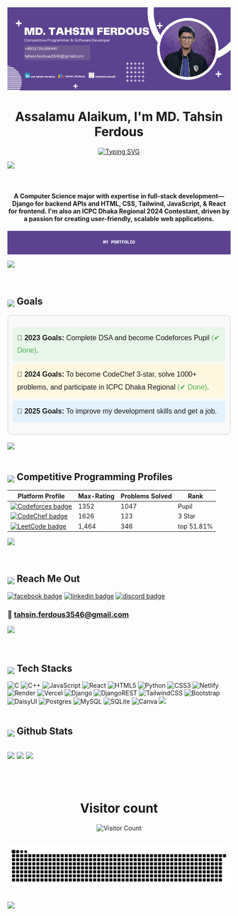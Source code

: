 
<img src="https://github.com/Tahsin005/tahsin005/blob/main/tahsin_github_cover_2.png" />

<h1 align="center">Assalamu Alaikum, I'm MD. Tahsin Ferdous</h1>

<div align='center'>

 <a href="https://git.io/typing-svg"><img src="https://readme-typing-svg.demolab.com?font=Fira+Code&size=27&pause=1000&random=false&width=390&lines=Software+Developer;Competitive+Programmer;ICPC+Dhaka+24+Contestant;Pupil+at+Codeforces;★★★+at+Codechef" alt="Typing SVG" /></a>
</div>


<img src="https://user-images.githubusercontent.com/73097560/115834477-dbab4500-a447-11eb-908a-139a6edaec5c.gif"><br>

<br/>

<h4 align="center">A Computer Science major with expertise in full-stack development—Django for backend APIs and HTML, CSS, Tailwind, JavaScript, & React for frontend. I'm also an ICPC Dhaka Regional 2024 Contestant, driven by a passion for creating user-friendly, scalable web applications.</h4>

<div align="center" style="background-color: #5C4390">
	<a href="https://dev-md-tahsin-ferdous.vercel.app//"><img src="https://github.com/Tahsin005/tahsin005/blob/main/My%20Portfolio%20(1).png"></a>
</div>

<img src="https://user-images.githubusercontent.com/73097560/115834477-dbab4500-a447-11eb-908a-139a6edaec5c.gif"><br>


<br/>
<h2><img src = "https://media2.giphy.com/media/QssGEmpkyEOhBCb7e1/giphy.gif?cid=ecf05e47a0n3gi1bfqntqmob8g9aid1oyj2wr3ds3mg700bl&rid=giphy.gif" width=30px valign="bottom"> Goals  </h2>

<div style="font-family: Arial, sans-serif; padding: 10px; background-color: #f9f9f9; border-radius: 10px; border: 2px solid #e3e3e3;">
    <ul style="list-style-type: none; padding: 0; font-size: 16px; line-height: 1.8;">
        <li style="margin: 5px 0; background: #e8f5e9; padding: 10px; border-radius: 5px;">
            <b>🥅 2023 Goals:</b> Complete DSA and become Codeforces Pupil <span style="color: #4caf50;">(✔ Done)</span>.
        </li>
        <li style="margin: 5px 0; background: #fff8e1; padding: 10px; border-radius: 5px;">
            <b>🥅 2024 Goals:</b> To become CodeChef 3-star, solve 1000+ problems, and participate in ICPC Dhaka Regional <span style="color: #4caf50;">(✔ Done)</span>.
        </li>
        <li style="margin: 5px 0; background: #e3f2fd; padding: 10px; border-radius: 5px;">
            <b>🥅 2025 Goals:</b> To improve my development skills and get a job.
        </li>
    </ul>
</div>

<br/>
<img src="https://user-images.githubusercontent.com/73097560/115834477-dbab4500-a447-11eb-908a-139a6edaec5c.gif"><br>
<br/>
<h2><img src = "https://media2.giphy.com/media/QssGEmpkyEOhBCb7e1/giphy.gif?cid=ecf05e47a0n3gi1bfqntqmob8g9aid1oyj2wr3ds3mg700bl&rid=giphy.gif" width=30px valign="bottom"> Competitive Programming Profiles </h2>





| Platform  Profile                                      | Max-Rating | Problems Solved | Rank       |
|--------------------------------------------------------|------------|-----------------|------------|
| <a href="https://codeforces.com/profile/tahsin_ferdous"><img src="https://img.shields.io/badge/Codeforces-F5F5DC?style=for-the-badge&logo=codeforces&logoColor=1F8ACB&labelColor=DC143C" alt="Codeforces badge"/></a> | 1352       | 1047             | Pupil      |
| <a href="https://www.codechef.com/users/tahsinferdous3"><img src="https://img.shields.io/badge/CodeChef-5B4638?style=for-the-badge&logo=codechef&logoColor=white" alt="CodeChef badge"/></a> | 1626       | 123             | 3 Star |
| <a href="https://leetcode.com/u/md-tahsin-ferdous/"><img src="https://img.shields.io/badge/LeetCode-FFA116?style=for-the-badge&logo=leetcode&logoColor=white" alt="LeetCode badge"/></a> | 1,464       | 346             | top 51.81% |
</a>

<img src="https://user-images.githubusercontent.com/73097560/115834477-dbab4500-a447-11eb-908a-139a6edaec5c.gif"><br>

<br/>
<h2><img src = "https://media2.giphy.com/media/QssGEmpkyEOhBCb7e1/giphy.gif?cid=ecf05e47a0n3gi1bfqntqmob8g9aid1oyj2wr3ds3mg700bl&rid=giphy.gif" width=30px valign="bottom"> Reach Me Out  </h2>

<a href="https://www.facebook.com/tahsin.ferdous.35"><img src="https://img.shields.io/badge/Facebook-1877F2?style=for-the-badge&logo=Facebook&logoColor=white" alt="facebook badge"/></a>
<a href="https://www.linkedin.com/in/md-tahsin-ferdous-96684b267/"><img src="https://img.shields.io/badge/LinkedIn-0077B5?style=for-the-badge&logo=linkedin&logoColor=white" alt="linkedin badge"/></a>
<a href="https://discord.com/users/716171324023767120"><img src="https://img.shields.io/badge/Discord-5865F2?style=for-the-badge&logo=discord&logoColor=white" alt="discord badge"/></a>




### 📧 **tahsin.ferdous3546@gmail.com**


<img src="https://user-images.githubusercontent.com/73097560/115834477-dbab4500-a447-11eb-908a-139a6edaec5c.gif"><br><br>
<br/>

## <img src="https://media2.giphy.com/media/QssGEmpkyEOhBCb7e1/giphy.gif?cid=ecf05e47a0n3gi1bfqntqmob8g9aid1oyj2wr3ds3mg700bl&rid=giphy.gif" width=30px valign="bottom"> Tech Stacks

![C](https://img.shields.io/badge/c-%2300599C.svg?style=for-the-badge&logo=c&logoColor=white) ![C++](https://img.shields.io/badge/c++-%2300599C.svg?style=for-the-badge&logo=c%2B%2B&logoColor=white) ![JavaScript](https://img.shields.io/badge/javascript-%23323330.svg?style=for-the-badge&logo=javascript&logoColor=%23F7DF1E) ![React](https://img.shields.io/badge/React-%2300C4CC.svg?style=for-the-badge&logo=React&logoColor=white) ![HTML5](https://img.shields.io/badge/html5-%23E34F26.svg?style=for-the-badge&logo=html5&logoColor=white) ![Python](https://img.shields.io/badge/python-3670A0?style=for-the-badge&logo=python&logoColor=ffdd54) ![CSS3](https://img.shields.io/badge/css3-%231572B6.svg?style=for-the-badge&logo=css3&logoColor=white) ![Netlify](https://img.shields.io/badge/netlify-%23000000.svg?style=for-the-badge&logo=netlify&logoColor=#00C7B7) ![Render](https://img.shields.io/badge/Render-%46E3B7.svg?style=for-the-badge&logo=render&logoColor=white) ![Vercel](https://img.shields.io/badge/vercel-%23000000.svg?style=for-the-badge&logo=vercel&logoColor=white) ![Django](https://img.shields.io/badge/django-%23092E20.svg?style=for-the-badge&logo=django&logoColor=white) ![DjangoREST](https://img.shields.io/badge/DJANGO-REST-ff1709?style=for-the-badge&logo=django&logoColor=white&color=ff1709&labelColor=gray) ![TailwindCSS](https://img.shields.io/badge/tailwindcss-%2338B2AC.svg?style=for-the-badge&logo=tailwind-css&logoColor=white) ![Bootstrap](https://img.shields.io/badge/bootstrap-%238511FA.svg?style=for-the-badge&logo=bootstrap&logoColor=white) ![DaisyUI](https://img.shields.io/badge/daisyui-5A0EF8?style=for-the-badge&logo=daisyui&logoColor=white) ![Postgres](https://img.shields.io/badge/postgres-%23316192.svg?style=for-the-badge&logo=postgresql&logoColor=white) ![MySQL](https://img.shields.io/badge/mysql-4479A1.svg?style=for-the-badge&logo=mysql&logoColor=white) ![SQLite](https://img.shields.io/badge/sqlite-%2307405e.svg?style=for-the-badge&logo=sqlite&logoColor=white) ![Canva](https://img.shields.io/badge/Canva-%2300C4CC.svg?style=for-the-badge&logo=Canva&logoColor=white) 
<img src="https://user-images.githubusercontent.com/73097560/115834477-dbab4500-a447-11eb-908a-139a6edaec5c.gif"><br><br>
## <img src="https://media1.giphy.com/media/v1.Y2lkPTc5MGI3NjExYzFhYzJkMmQ2MWQ3ZGY3MDhjZTE3MDI2Mzk3NzE1OWQyZTRlMmYwMCZjdD1z/iY8CRBdQXODJSCERIr/giphy.gif" width=5% valign="bottom"> Github Stats

![](https://github-readme-streak-stats.herokuapp.com/?user=tahsin005&_border=false)
![](https://github-readme-stats.vercel.app/api/top-langs/?username=tahsin005&hide_border=false&include_all_commits=true&count_private=true&layout=compact)
<img src="https://user-images.githubusercontent.com/73097560/115834477-dbab4500-a447-11eb-908a-139a6edaec5c.gif"><br><br>
<br/>
---


<div align="center">
 <h1>Visitor count</h1>
 
	  
![Visitor Count](https://profile-counter.glitch.me/{tahsin005}/count.svg)
</div>
<!-- Proudly created with GPRM ( https://gprm.itsvg.in ) -->

<br/>


<div align="center">
 <picture>
  <source media="(prefers-color-scheme: dark)" srcset="https://github.com/Tahsin005/tahsin005/blob/main/github-contribution-grid-snake-dark.svg">
  <source media="(prefers-color-scheme: light)" srcset="https://github.com/Tahsin005/tahsin005/blob/main/github-contribution-grid-snake.svg">
  <img alt="github contribution grid snake animation" src="https://github.com/Rezuan-Alam-Rean/Rezuan-Alam-Rean/blob/main/images/svg/github-contribution-grid-snake.svg">
</picture>
</div>



<img src="https://user-images.githubusercontent.com/73097560/115834477-dbab4500-a447-11eb-908a-139a6edaec5c.gif"><br><br>
<br />





